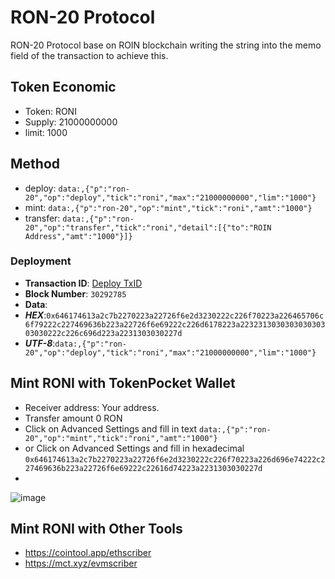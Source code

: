 # RON-20 Protocol
RON-20 Protocol base on ROIN blockchain writing the string into the memo field of the transaction to achieve this.

## Token Economic
 - Token: RONI
 - Supply: 21000000000
 - limit: 1000

## Method
 - deploy: `data:,{"p":"ron-20","op":"deploy","tick":"roni","max":"21000000000","lim":"1000"}`
 - mint: `data:,{"p":"ron-20","op":"mint","tick":"roni","amt":"1000"}`
 - transfer: `data:,{"p":"ron-20","op":"transfer","tick":"roni","detail":[{"to":"ROIN Address","amt":"1000"}]}`

### Deployment
- **Transaction ID**: [Deploy TxID](https://www.oklink.com/vi/ronin/tx/0x01b02eaeacb50285b1bb005b00c279e57f9726af2323d223966969c829610053)
- **Block Number**: `30292785`
- **Data**:
- ***HEX***:`0x646174613a2c7b2270223a22726f6e2d3230222c226f70223a226465706c6f79222c227469636b223a22726f6e69222c226d6178223a223231303030303030303030222c226c696d223a2231303030227d`
- ***UTF-8***:`data:,{"p":"ron-20","op":"deploy","tick":"roni","max":"21000000000","lim":"1000"}`

## Mint RONI with TokenPocket Wallet
 - Receiver address: Your address. 
 - Transfer amount 0 RON
 - Click on Advanced Settings and fill in text `data:,{"p":"ron-20","op":"mint","tick":"roni","amt":"1000"}`
 - or Click on Advanced Settings and fill in hexadecimal `0x646174613a2c7b2270223a22726f6e2d3230222c226f70223a226d696e74222c227469636b223a22726f6e69222c22616d74223a2231303030227d`
 - 
![image](https://github.com/ETW20-ETWS/ETW20/assets/152284226/a5ae35a1-6279-4bbb-95f1-9415ed463424)

## Mint RONI with Other Tools
 - https://cointool.app/ethscriber
 - https://mct.xyz/evmscriber

